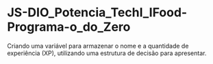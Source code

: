 # JS-DIO_Potencia_TechI_IFood-Programa-o_do_Zero
Criando uma variável para armazenar o nome e a quantidade de experiência (XP), utilizando uma estrutura de decisão para apresentar.
